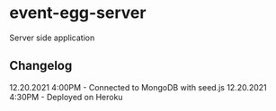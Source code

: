 # event-egg-server
Server side application

## Changelog
<!--
01-01-2001 4:59pm - Application now has a fully-functional express server, with a GET route for the location resource. -->
12.20.2021 4:00PM - Connected to MongoDB with seed.js
12.20.2021 4:30PM - Deployed on Heroku



